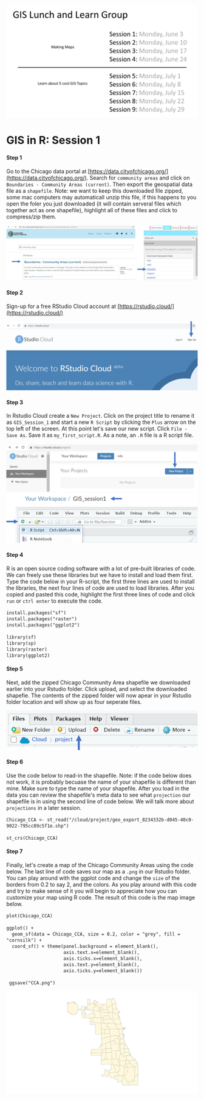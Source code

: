 ![](SUHI_9session_overview.png)

# GIS in R: Session 1

#### Step 1
Go to the Chicago data portal at [https://data.cityofchicago.org/](https://data.cityofchicago.org/). Search for ```community areas``` and click on ```Boundaries - Community Areas (current)```. Then export the geospatial data file as a ```shapefile```. Note: we want to keep this downloaded file zipped, some mac computers may automaticall unzip this file, if this happens to you open the foler you just downloaded (it will contain serveral files which together act as one shapefile), highlight all of these files and click to compress/zip them.

![](SUHI_session1_data_portal.png)

#### Step 2
Sign-up for a free RStudio Cloud account at [https://rstudio.cloud/](https://rstudio.cloud/)

![](SUHI_session1_Rstudio_cloud.png)

#### Step 3
In Rstudio Cloud create a ```New Project```. Click on the project title to rename it as ```GIS_Session_1``` and start a new ```R Script``` by clicking the ```Plus``` arrow on the top left of the screen. At this point let's save our new script. Click ```File - Save As```. Save it as ```my_first_script.R```. As a note, an ```.R``` file is a R script file.

![](SUHI_session1_Rstudio_new_project.png)
![](SUHI_session1_new_script.png)

#### Step 4
R is an open source coding software with a lot of pre-built libraries of code. We can freely use these libraries but we have to install and load them first. Type the code below in your R-script, the first three lines are used to install the libraries, the next four lines of code are used to load libraries. After you copied and pasted this code, highlight the first three lines of code and click ```run``` or ```ctrl enter``` to execute the code.
```
install.packages("sf")
install.packages("raster")
install.packages("ggplot2")

library(sf)
library(sp)
library(raster)
library(ggplot2)
```

#### Step 5
Next, add the zipped Chicago Community Area shapefile we downloaded earlier into your Rstudio folder. Click upload, and select the downloaded shapefie. The contents of the zipped folder will now apear in your Rstudio folder location and will show up as four seperate files.

![](SUHI_session1_upload.png)

#### Step 6
Use the code below to read-in the shapefile. Note: if the code below does not work, it is probably becuase the name of your shapefile is different than mine. Make sure to type the name of your shapefile. After you load in the data you can review the shapefile's meta data to see what ```projection``` our shapefile is in using the second line of code below. We will talk more about ```projections``` in a later session.

```
Chicago_CCA <- st_read("/cloud/project/geo_export_8234332b-d045-40c0-9022-795cc89c5f1e.shp")

st_crs(Chicago_CCA)
```

#### Step 7
Finally, let's create a map of the Chicago Community Areas using the code below. The last line of code saves our map as a ```.png``` in our Rstudio folder. You can play around with the ggplot code and change the ```size``` of the borders from 0.2 to say 2, and the colors. As you play around with this code and try to make sense of it you will begin to appreciate how you can customize your map using R code. The result of this code is the map image below.
```
plot(Chicago_CCA)

ggplot() +
  geom_sf(data = Chicago_CCA, size = 0.2, color = "grey", fill = "cornsilk") +
  coord_sf() + theme(panel.background = element_blank(),
                     axis.text.x=element_blank(),
                     axis.ticks.x=element_blank(),
                     axis.text.y=element_blank(),
                     axis.ticks.y=element_blank())
                     
 ggsave("CCA.png")
 ```
![](SUHI_session1_final_map.png)

